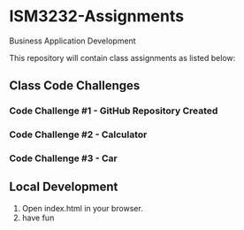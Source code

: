 # ISM3232-Assignments
Business Application Development

This repository will contain class assignments as listed below:

## Class Code Challenges
### Code Challenge #1 - GitHub Repository Created
### Code Challenge #2 - Calculator
### Code Challenge #3 - Car

## Local Development

1. Open index.html in your browser.
2. have fun